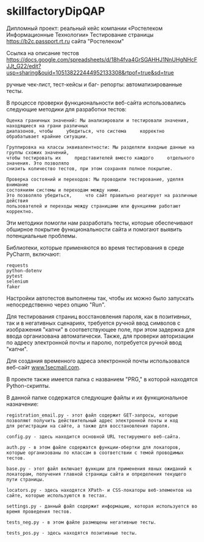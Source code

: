 # skillfactoryDipQAP
Дипломный проект: реальный кейс компании «Ростелеком Информационные Технологии»
Тестирование страницы https://b2c.passport.rt.ru сайта "Ростелеком"


Ссылка на описание тестов
https://docs.google.com/spreadsheets/d/18h4fva4GrSGAHHJ1NnUHgNHcFJJt_G22/edit?usp=sharing&ouid=105138222444952133308&rtpof=true&sd=true

ручные чек-лист, тест-кейсы и баг- репорты:
автоматизированные тесты.

В процессе проверки функциональности веб-сайта использовались следующие методики для разработки тестов:

    Оценка граничных значений: Мы анализировали и тестировали значения, находящиеся на грани различных 
    диапазонов, чтобы     убедиться, что система     корректно обрабатывает крайние ситуации.

    Группировка на классы эквивалентности: Мы разделяли входные данные на группы схожих значений, 
    чтобы тестировать их     представителей вместо каждого     отдельного значения. Это позволяло 
    снизить количество тестов, при этом сохраняя полное покрытие.

    Проверка состояний и переходов: Мы проводили тестирование, уделяя внимание 
    состояниям системы и переходам между ними. 
    Это позволяло убедиться,     что сайт правильно реагирует на различные действия 
    пользователей и переходы между страницами или функциями работают корректно.

Эти методики помогли нам разработать тесты, которые обеспечивают обширное покрытие 
функциональности сайта и помогают выявить потенциальные проблемы.

Библиотеки, которые применяются во время тестирования в среде PyCharm, включают:


    requests
    python-dotenv
    pytest
    selenium
    faker
    

Настройки автотестов выполнены так, чтобы их можно было запускать непосредственно через опцию "Run".


Для тестирования страниц восстановления пароля, как в позитивных, так и в негативных сценариях, требуется ручной ввод символов с изображения "капчи" в соответствующее поле, при этом задержка для ввода организована автоматически. Также, для проверки авторизации по адресу электронной почты и паролю, 
потребуется ручной ввод "капчи".

Для создания временного адреса электронной почты использовался веб-сайт www.1secmail.com.

В проекте также имеется папка с названием "PRG," в которой находятся Python-скрипты.

В данной папке содержатся следующие файлы и их функциональное назначение:

    registration_email.py - этот файл содержит GET-запросы, которые позволяют получить действительный адрес электронной почты и код 
    для регистрации на сайте, а также для восстановления пароля.

    config.py - здесь находится основной URL тестируемого веб-сайта.

    auth.py - в этом файле содержатся функции-обертки для локаторов, которые организованы по классам в соответствии с темой проводимых тестов.

    base.py - этот файл включает функции для применения явных ожиданий к локаторам, получения главной страницы сайта и определения текущего пути страницы.

    locators.py - здесь находятся XPath- и CSS-локаторы веб-элементов на сайте, которые используются в тестах.

    settings.py - данный файл содержит информацию, которая используется во время проведения тестов.

    tests_neg.py - в этом файле размещены негативные тесты.

    tests_pos.py - здесь находятся позитивные тесты.

      

    
